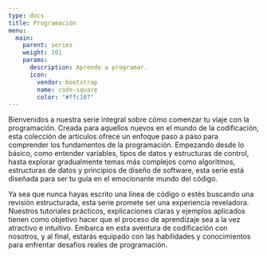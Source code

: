 ```yaml
---
type: docs
title: Programación
menu:
  main:
    parent: series
    weight: 101
    params:
      description: Aprende a programar.
      icon:
        vendor: bootstrap
        name: code-square
        color: "#ffc107"
---
```


Bienvenidos a nuestra serie integral sobre cómo comenzar tu viaje con la programación. Creada para aquellos nuevos en el mundo de la codificación, esta colección de artículos ofrece un enfoque paso a paso para comprender los fundamentos de la programación. Empezando desde lo básico, como entender variables, tipos de datos y estructuras de control, hasta explorar gradualmente temas más complejos como algoritmos, estructuras de datos y principios de diseño de software, esta serie está diseñada para ser tu guía en el emocionante mundo del código.

Ya sea que nunca hayas escrito una línea de código o estés buscando una revisión estructurada, esta serie promete ser una experiencia reveladora. Nuestros tutoriales prácticos, explicaciones claras y ejemplos aplicados tienen como objetivo hacer que el proceso de aprendizaje sea a la vez atractivo e intuitivo. Embarca en esta aventura de codificación con nosotros, y al final, estarás equipado con las habilidades y conocimientos para enfrentar desafíos reales de programación.
